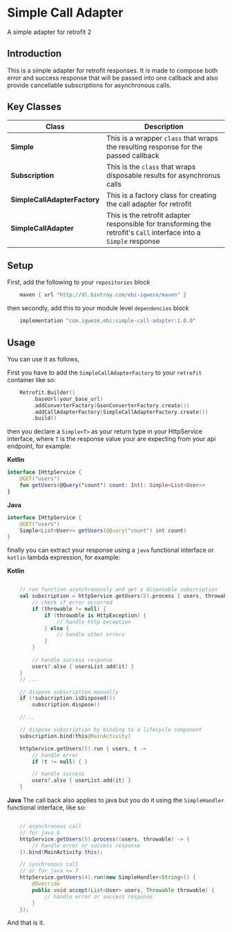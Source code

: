 # Simple Call Adapter
A simple adapter for retrofit 2

## Introduction
This is a simple adapter for retrofit responses. It is made to compose both error and success response that will be passed into one callback and also provide cancellable subscriptions for asynchronous calls.


## Key Classes

| Class | Description |
| ------ | ------ |
| __Simple__ | This is a wrapper ``class`` that wraps the resulting response for the passed callback|
| __Subscription__ | This is the ``class`` that wraps disposable results for asynchronus calls |
| __SimpleCallAdapterFactory__ | This is a factory class for creating the call adapter for retrofit |
| __SimpleCallAdapter__ | This is the retrofit adapter responsible for transforming the retrofit's ``Call`` interface into a ``Simple`` response |


## Setup
First, add the following to your ``repositories`` block
``` groovy
    maven { url "http://dl.bintray.com/ebi-igweze/maven" }
```

then secondly, add this to your module level ``dependencies`` block
```groovy
    implementation "com.igweze.ebi:simple-call-adapter:1.0.0"
```

## Usage
You can use it as follows,

First you have to add the ``SimpleCallAdapterFactory`` to your ``retrofit`` container like so:

```kotlin
    Retrofit.Builder()
        .baseUrl(your_base_url)
        .addConverterFactory(GsonConverterFactory.create())
        .addCallAdapterFactory(SimpleCallAdapterFactory.create())
        .build()
```

then you declare a ``Simple<T>`` as your return type in your HttpService interface, where ``T`` is the response value your are expecting from your api endpoint, for example:

__Kotlin__


```kotlin
interface IHttpService {
    @GET("users")
    fun getUsers(@Query("count") count: Int): Simple<List<User>>
}
````


__Java__


```java
interface IHttpService {
    @GET("users")
    Simple<List<User>> getUsers(@Query("count") int count)
}
````

finally you can extract your response using a ``java`` functional interface or ``kotlin`` lambda expression, for example:


__Kotlin__
```kotlin

    // run function asynchronously and get a disposable subscription
    val subscription = httpService.getUsers(5).process { users, throwable ->
        // check if error occurred
        if (throwable != null) {
            if (throwable is HttpException) {
                // handle http exception
            } else {
                // handle other errors
            }
        }

        // handle success response
        users?.also { usersList.add(it) }
    }
    // ...

    // dispose subscription manually
    if (!subscription.isDisposed())
        subscription.dispose()

    //...

    // dispose subscription by binding to a lifecycle component
    subscription.bind(this@MainActivity)

    httpService.getUsers(5).run { users, t ->
        // handle error
        if (t != null) { }

        // handle success
        users?.also { userList.add(it) }
    }
```


__Java__
The call back also applies to java but you do it using the ``SimpleHandler`` functional interface, like so:

```Java

    // asynchronous call
    // for java 8
    httpService.getUsers(5).process((users, throwable) -> {
        // handle error or success response
    }).bind(MainActivity.this);

    // synchronous call
    // or for java <= 7
    httpService.getUsers(4).run(new SimpleHandler<String>() {
        @Override
        public void accept(List<User> users, Throwable throwable) {
            // handle error or success response
        }
    });
```

And that is it.